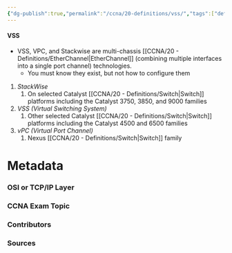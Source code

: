 ```yaml
---
{"dg-publish":true,"permalink":"/ccna/20-definitions/vss/","tags":["defs_ccna"]}
---
```


#### VSS
- VSS, VPC, and Stackwise are multi-chassis [[CCNA/20 - Definitions/EtherChannel\|EtherChannel]] (combining multiple interfaces into a single port channel) technologies.
	- You must know they exist, but not how to configure them
1.  *StackWise*
	1.  On selected Catalyst [[CCNA/20 - Definitions/Switch\|Switch]] platforms including the Catalyst 3750, 3850, and 9000 families
2.  *VSS (Virtual Switching System)*
	1.  Other selected Catalyst [[CCNA/20 - Definitions/Switch\|Switch]] platforms including the Catalyst 4500 and 6500 families
3.  *vPC (Virtual Port Channel)*
	1.  Nexus [[CCNA/20 - Definitions/Switch\|Switch]] family

# Metadata
### OSI or TCP/IP Layer

### CCNA Exam Topic

### Contributors

### Sources
